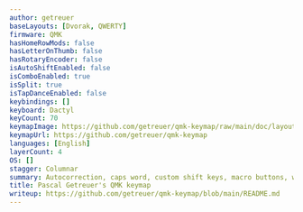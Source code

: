```yaml
---
author: getreuer
baseLayouts: [Dvorak, QWERTY]
firmware: QMK
hasHomeRowMods: false
hasLetterOnThumb: false
hasRotaryEncoder: false
isAutoShiftEnabled: false
isComboEnabled: true
isSplit: true
isTapDanceEnabled: false
keybindings: []
keyboard: Dactyl
keyCount: 70
keymapImage: https://github.com/getreuer/qmk-keymap/raw/main/doc/layout_base.png
keymapUrl: https://github.com/getreuer/qmk-keymap
languages: [English]
layerCount: 4
OS: []
stagger: Columnar
summary: Autocorrection, caps word, custom shift keys, macro buttons, word selection, mouse turbo click, layer lock key,… Who knew a keyboard could do so much?
title: Pascal Getreuer's QMK keymap
writeup: https://github.com/getreuer/qmk-keymap/blob/main/README.md
---
```

